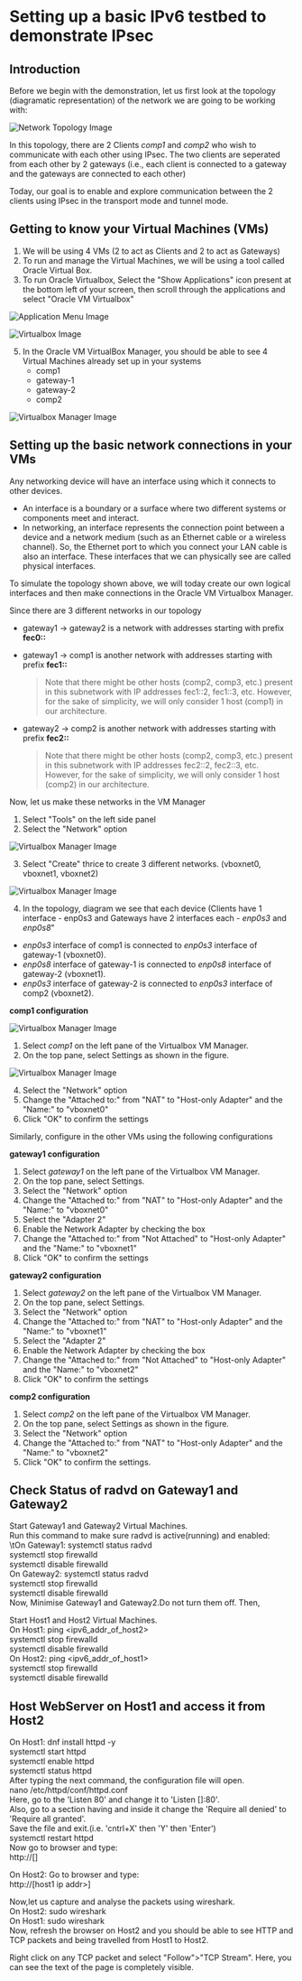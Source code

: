 # Setting up a basic IPv6 testbed to demonstrate IPsec
## Introduction
Before we begin with the demonstration, let us first look at the topology (diagramatic representation) of the network we are going to be working with:

![Network Topology Image](/IPSec/images/topology.png)

In this topology, there are 2 Clients *comp1* and *comp2* who wish to communicate with each other using IPsec. The two clients are seperated from each other by 2 gateways (i.e., each client is connected to a gateway and the gateways are connected to each other)

Today, our goal is to enable and explore communication between the 2 clients using IPsec in the transport mode and tunnel mode. 

## Getting to know your Virtual Machines (VMs)
1. We will be using 4 VMs (2 to act as Clients and 2 to act as Gateways)
2. To run and manage the Virtual Machines, we will be using a tool called Oracle Virtual Box.
3. To run Oracle Virtualbox, Select the "Show Applications" icon present at the bottom left of your screen, then scroll through the applications and select "Oracle VM Virtualbox"

![Application Menu Image](/IPSec/images/Application-Menu.png)

![Virtualbox Image](/IPSec/images/Virtualbox.png)

5. In the Oracle VM VirtualBox Manager, you should be able to see 4 Virtual Machines already set up in your systems
   - comp1
   - gateway-1
   - gateway-2
   - comp2

![Virtualbox Manager Image](/IPSec/images/vmMenu.png)

## Setting up the basic network connections in your VMs
Any networking device will have an interface using which it connects to other devices. 
- An interface is a boundary or a surface where two different systems or components meet and interact.
- In networking, an interface represents the connection point between a device and a network medium (such as an Ethernet cable or a wireless channel).
So, the Ethernet port to which you connect your LAN cable is also an interface. These interfaces that we can physically see are called physical interfaces.

To simulate the topology shown above, we will today create our own logical interfaces and then make connections in the Oracle VM Virtualbox Manager.

Since there are 3 different networks in our topology 
   - gateway1 -> gateway2 is a network with addresses starting with prefix **fec0::**
   - gateway1 -> comp1 is another network with addresses starting with prefix **fec1::**
     
     > Note that there might be other hosts (comp2, comp3, etc.) present in this subnetwork with IP addresses fec1::2, fec1::3, etc. However, for the sake of simplicity, we will only consider 1 host (comp1) in our architecture.
     
   - gateway2 -> comp2 is another network with addresses starting with prefix **fec2::**

     > Note that there might be other hosts (comp2, comp3, etc.) present in this subnetwork with IP addresses fec2::2, fec2::3, etc. However, for the sake of simplicity, we will only consider 1 host (comp2) in our architecture.

Now, let us make these networks in the VM Manager

   1. Select "Tools" on the left side panel
   2. Select the "Network" option

   ![Virtualbox Manager Image](/IPSec/images/network2.png)

   3. Select "Create" thrice to create 3 different networks. (vboxnet0, vboxnet1, vboxnet2)

   ![Virtualbox Manager Image](/IPSec/images/network3.png)

   4. In the topology, diagram we see that each device (Clients have 1 interface - enp0s3 and Gateways have 2 interfaces each - *enp0s3* and *enp0s8*"
   - *enp0s3* interface of comp1 is connected to *enp0s3* interface of gateway-1 (vboxnet0). 
   - *enp0s8* interface of gateway-1 is connected to *enp0s8* interface of gateway-2 (vboxnet1). 
   - *enp0s3* interface of gateway-2 is connected to *enp0s3* interface of comp2 (vboxnet2).

   **comp1 configuration**
   
   ![Virtualbox Manager Image](/IPSec/images/network1.png)
   
   1. Select *comp1* on the left pane of the Virtualbox VM Manager.
   2. On the top pane, select Settings as shown in the figure.

   ![Virtualbox Manager Image](/IPSec/images/network4.png)

   4. Select the "Network" option
   5. Change the "Attached to:" from "NAT" to "Host-only Adapter" and the "Name:" to "vboxnet0"
   6. Click "OK" to confirm the settings

   Similarly, configure in the other VMs using the following configurations
      
   **gateway1 configuration**
   1. Select *gateway1* on the left pane of the Virtualbox VM Manager.
   2. On the top pane, select Settings.
   3. Select the "Network" option
   4. Change the "Attached to:" from "NAT" to "Host-only Adapter" and the "Name:" to "vboxnet0"
   5. Select the "Adapter 2"
   6. Enable the Network Adapter by checking the box
   7. Change the "Attached to:" from "Not Attached" to "Host-only Adapter" and the "Name:" to "vboxnet1"
   8. Click "OK" to confirm the settings
    
   **gateway2 configuration**
   1. Select *gateway2* on the left pane of the Virtualbox VM Manager.
   2. On the top pane, select Settings.
   3. Select the "Network" option
   4. Change the "Attached to:" from "NAT" to "Host-only Adapter" and the "Name:" to "vboxnet1"
   5. Select the "Adapter 2"
   6. Enable the Network Adapter by checking the box
   7. Change the "Attached to:" from "Not Attached" to "Host-only Adapter" and the "Name:" to "vboxnet2"
   8. Click "OK" to confirm the settings
    
   **comp2 configuration**
   1. Select *comp2* on the left pane of the Virtualbox VM Manager.
   2. On the top pane, select Settings as shown in the figure.
   3. Select the "Network" option
   4. Change the "Attached to:" from "NAT" to "Host-only Adapter" and the "Name:" to "vboxnet2"
   5. Click "OK" to confirm the settings.






## Check Status of radvd on Gateway1 and Gateway2
Start Gateway1 and Gateway2 Virtual Machines.    
Run this command to make sure radvd is active(running) and enabled:  
   \tOn Gateway1:  systemctl status radvd  
                 systemctl stop firewalld  
                 systemctl disable firewalld  
   On Gateway2:  systemctl status radvd  
                 systemctl stop firewalld  
                 systemctl disable firewalld  
Now, Minimise Gateway1 and Gateway2.Do not turn them off. Then,  

Start Host1 and Host2 Virtual Machines.  
   On Host1: ping <ipv6_addr_of_host2>  
             systemctl stop firewalld  
             systemctl disable firewalld  
   On Host2: ping <ipv6_addr_of_host1>  
             systemctl stop firewalld  
             systemctl disable firewalld  
             
## Host WebServer on Host1 and access it from Host2
On Host1: dnf install httpd -y  
          systemctl start httpd  
          systemctl enable httpd  
          systemctl status httpd  
After typing the next command, the configuration file will open.  
          nano /etc/httpd/conf/httpd.conf  
Here, go to the 'Listen 80' and change it to 'Listen [<your device ip>]:80'.   
Also, go to a section having <Directory></Directory> and inside it change the 'Require all denied' to 'Require all granted'.  
Save the file and exit.(i.e. 'cntrl+X' then 'Y' then 'Enter')  
          systemctl restart httpd  
Now go to browser and type:  
          http://[<your ip addr>]  

On Host2: Go to browser and type:  
          http://[host1 ip addr>]  

Now,let us capture and analyse the packets using wireshark.   
On Host2: sudo wireshark  
On Host1: sudo wireshark  
Now, refresh the browser on Host2 and you should be able to see HTTP and TCP packets and being travelled from Host1 to Host2.  

Right click on any TCP packet and select "Follow">"TCP Stream". Here, you can see the text of the page is completely visible.   











